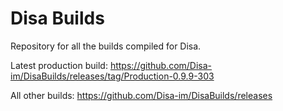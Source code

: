 # Disa Builds

Repository for all the builds compiled for Disa.

Latest production build: https://github.com/Disa-im/DisaBuilds/releases/tag/Production-0.9.9-303

All other builds: https://github.com/Disa-im/DisaBuilds/releases
